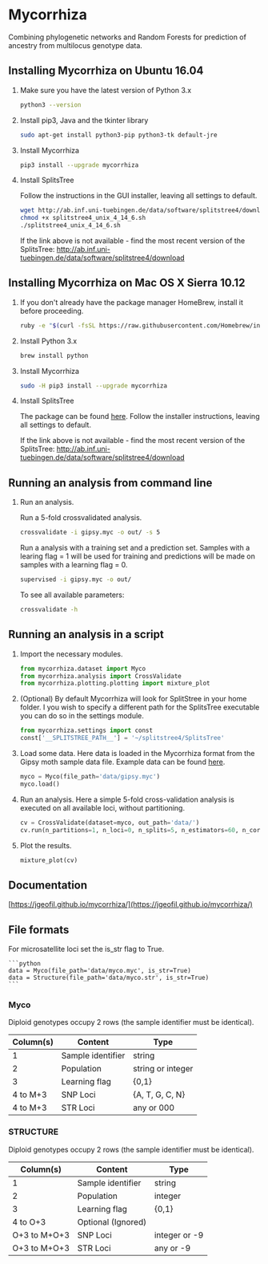 # Mycorrhiza
Combining phylogenetic networks and Random Forests for prediction of ancestry from multilocus genotype data.

## Installing Mycorrhiza on Ubuntu 16.04

1. Make sure you have the latest version of Python 3.x

    ```bash
    python3 --version
    ```

2. Install pip3, Java and the tkinter library

    ```bash
    sudo apt-get install python3-pip python3-tk default-jre
    ```

3. Install Mycorrhiza

    ```bash
    pip3 install --upgrade mycorrhiza
    ```

4. Install SplitsTree
    
    Follow the instructions in the GUI installer, leaving all settings to default.
    ```bash
    wget http://ab.inf.uni-tuebingen.de/data/software/splitstree4/download/splitstree4_unix_4_14_6.sh
    chmod +x splitstree4_unix_4_14_6.sh
    ./splitstree4_unix_4_14_6.sh
    ```

    If the link above is not available - find the most recent version of the SplitsTree: 
    http://ab.inf.uni-tuebingen.de/data/software/splitstree4/download

## Installing Mycorrhiza on Mac OS X Sierra 10.12

1. If you don't already have the package manager HomeBrew, install it before proceeding.

    ```bash
    ruby -e "$(curl -fsSL https://raw.githubusercontent.com/Homebrew/install/master/install)"
    
    ```
    
2. Install Python 3.x

    ```bash
    brew install python
    ```

3. Install Mycorrhiza

    ```bash
    sudo -H pip3 install --upgrade mycorrhiza
    ```
    
4. Install SplitsTree

    The package can be found [here](http://ab.inf.uni-tuebingen.de/data/software/splitstree4/download/splitstree4_macos_4_14_6.dmg).
    Follow the installer instructions, leaving all settings to default.

    If the link above is not available - find the most recent version of the SplitsTree: 
    http://ab.inf.uni-tuebingen.de/data/software/splitstree4/download


## Running an analysis from command line

1. Run an analysis.

    Run a 5-fold crossvalidated analysis.
    ```bash
    crossvalidate -i gipsy.myc -o out/ -s 5
    ```

    Run a analysis with a training set and a prediction set. Samples with a learing flag = 1 will 
    be used for training and predictions will be made on samples with a learning flag = 0.
    ```bash
    supervised -i gipsy.myc -o out/
    ```

    To see all available parameters:
    ```bash
    crossvalidate -h
    ```

## Running an analysis in a script 

1. Import the necessary modules.
    
    ```python
    from mycorrhiza.dataset import Myco
    from mycorrhiza.analysis import CrossValidate
    from mycorrhiza.plotting.plotting import mixture_plot
    ```
    
2. (Optional) By default Mycorrhiza will look for SplitStree in your home folder. 
I you wish to specify a different path for the SplitsTree executable you can do so in the settings module.

    ```python
    from mycorrhiza.settings import const
    const['__SPLITSTREE_PATH__'] = '~/splitstree4/SplitsTree'
 
    ```
3. Load some data. Here data is loaded in the Mycorrhiza format from the Gipsy moth sample data file.
	Example data can be found [here](https://github.com/jgeofil/mycorrhiza/tree/master/examples/data).

    ```python
    myco = Myco(file_path='data/gipsy.myc')
    myco.load()
    ```

4. Run an analysis. Here a simple 5-fold cross-validation analysis is executed on all available loci,
without partitioning.

    ```python
    cv = CrossValidate(dataset=myco, out_path='data/')
	cv.run(n_partitions=1, n_loci=0, n_splits=5, n_estimators=60, n_cores=1)
    ```
    
5. Plot the results.

    ```python
    mixture_plot(cv)
    ```
    
## Documentation

[https://jgeofil.github.io/mycorrhiza/](https://jgeofil.github.io/mycorrhiza/)


## File formats
For microsatellite loci set the is_str flag to True.

    ```python
    data = Myco(file_path='data/myco.myc', is_str=True)
    data = Structure(file_path='data/myco.str', is_str=True)
    ```

### Myco

Diploid genotypes occupy 2 rows (the sample identifier must be identical).

| Column(s) | Content           | Type                       |
| --------- | ----------------- | -------------------------- |
| 1         | Sample identifier | string                     |
| 2         | Population   	    | string or integer          |
| 3         | Learning flag     | {0,1}                      |
| 4 to M+3  | SNP Loci	        | {A, T, G, C, N}            |
| 4 to M+3  | STR Loci	        | any or 000                 |

### STRUCTURE

Diploid genotypes occupy 2 rows (the sample identifier must be identical).

| Column(s)     | Content           | Type                       |
| ------------- | ----------------- | -------------------------- |
| 1             | Sample identifier | string                     |
| 2             | Population   	    | integer                    |
| 3             | Learning flag     | {0,1}                      |
| 4 to O+3      | Optional (Ignored)|                            |
| O+3 to M+O+3  | SNP Loci	        | integer or -9              |
| O+3 to M+O+3  | STR Loci	        | any or -9                  |

